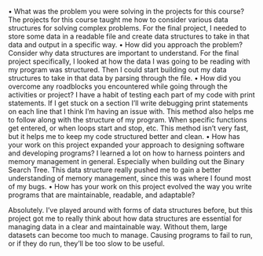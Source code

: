 •	What was the problem you were solving in the projects for this course?
The projects for this course taught me how to consider various data structures for solving complex problems. For the final project, I needed to store some data in a readable file and create data structures to take in that data and output in a specific way. 
•	How did you approach the problem? Consider why data structures are important to understand.
For the final project specifically, I looked at how the data I was going to be reading with my program was structured. Then I could start building out my data structures to take in that data by parsing through the file. 
•	How did you overcome any roadblocks you encountered while going through the activities or project?
I have a habit of testing each part of my code with print statements. If I get stuck on a section I’ll write debugging print statements on each line that I think I’m having an issue with. This method also helps me to follow along with the structure of my program. When specific functions get entered, or when loops start and stop, etc. This method isn’t very fast, but it helps me to keep my code structured better and clean.
•	How has your work on this project expanded your approach to designing software and developing programs?
I learned a lot on how to harness pointers and memory management in general. Especially when building out the Binary Search Tree. This data structure really pushed me to gain a better understanding of memory management, since this was where I found most of my bugs.
•	How has your work on this project evolved the way you write programs that are maintainable, readable, and adaptable?

Absolutely. I’ve played around with forms of data structures before, but this project got me to really think about how data structures are essential for managing data in a clear and maintainable way. Without them, large datasets can become too much to manage. Causing programs to fail to run, or if they do run, they’ll be too slow to be useful.
